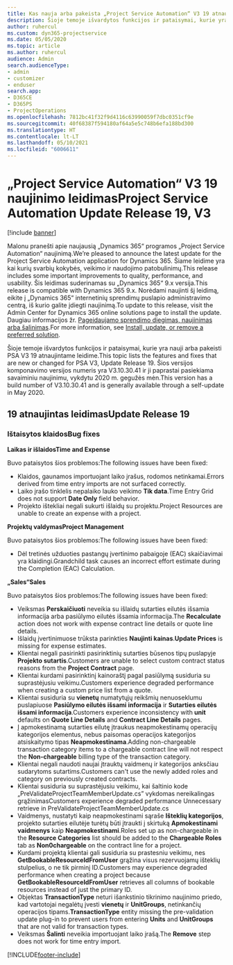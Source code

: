 ```yaml
---
title: Kas nauja arba pakeista „Project Service Automation“ V3 19 atnaujintame leidime
description: Šioje temoje išvardytos funkcijos ir pataisymai, kurie yra pasiekiami „Project Service Automation“ V3 19 atnaujintame leidime.
author: ruhercul
ms.custom: dyn365-projectservice
ms.date: 05/05/2020
ms.topic: article
ms.author: ruhercul
audience: Admin
search.audienceType:
- admin
- customizer
- enduser
search.app:
- D365CE
- D365PS
- ProjectOperations
ms.openlocfilehash: 7812bc41f32f9d4116c63990059f7dbc0351cf9e
ms.sourcegitcommit: 40f68387f594180af64a5e5c748b6efa188bd300
ms.translationtype: HT
ms.contentlocale: lt-LT
ms.lasthandoff: 05/10/2021
ms.locfileid: "6006611"
---
```

# <a name="project-service-automation-update-release-19-v3"></a><span data-ttu-id="72b12-103">„Project Service Automation“ V3 19 naujinimo leidimas</span><span class="sxs-lookup"><span data-stu-id="72b12-103">Project Service Automation Update Release 19, V3</span></span>

[!include [banner](../includes/psa-now-project-operations.md)]

<span data-ttu-id="72b12-104">Malonu pranešti apie naujausią „Dynamics 365“ programos „Project Service Automation“ naujinimą.</span><span class="sxs-lookup"><span data-stu-id="72b12-104">We’re pleased to announce the latest update for the Project Service Automation application for Dynamics 365.</span></span> <span data-ttu-id="72b12-105">Šiame leidime yra kai kurių svarbių kokybės, veikimo ir naudojimo patobulinimų.</span><span class="sxs-lookup"><span data-stu-id="72b12-105">This release includes some important improvements to quality, performance, and usability.</span></span> <span data-ttu-id="72b12-106">Šis leidimas suderinamas su „Dynamics 365“ 9.x versija.</span><span class="sxs-lookup"><span data-stu-id="72b12-106">This release is compatible with Dynamics 365 9.x.</span></span> <span data-ttu-id="72b12-107">Norėdami naujinti šį leidimą, eikite į „Dynamics 365“ internetinių sprendimų puslapio administravimo centrą, iš kurio galite įdiegti naujinimą.</span><span class="sxs-lookup"><span data-stu-id="72b12-107">To update to this release, visit the Admin Center for Dynamics 365 online solutions page to install the update.</span></span> <span data-ttu-id="72b12-108">Daugiau informacijos žr. [Pageidaujamo sprendimo diegimas, naujinimas arba šalinimas](/power-platform/admin/install-remove-preferred-solution).</span><span class="sxs-lookup"><span data-stu-id="72b12-108">For more information, see [Install, update, or remove a preferred solution](/power-platform/admin/install-remove-preferred-solution).</span></span>

<span data-ttu-id="72b12-109">Šioje temoje išvardytos funkcijos ir pataisymai, kurie yra nauji arba pakeisti PSA V3 19 atnaujintame leidime.</span><span class="sxs-lookup"><span data-stu-id="72b12-109">This topic lists the features and fixes that are new or changed for PSA V3, Update Release 19.</span></span> <span data-ttu-id="72b12-110">Šios versijos komponavimo versijos numeris yra V3.10.30.41 ir ji paprastai pasiekiama savaiminiu naujinimu, vykdytu 2020 m. gegužės mėn.</span><span class="sxs-lookup"><span data-stu-id="72b12-110">This version has a build number of V3.10.30.41 and is generally available through a self-update in May 2020.</span></span>

## <a name="update-release-19"></a><span data-ttu-id="72b12-111">19 atnaujintas leidimas</span><span class="sxs-lookup"><span data-stu-id="72b12-111">Update Release 19</span></span>

### <a name="bug-fixes"></a><span data-ttu-id="72b12-112">Ištaisytos klaidos</span><span class="sxs-lookup"><span data-stu-id="72b12-112">Bug fixes</span></span>

<span data-ttu-id="72b12-113">**Laikas ir išlaidos**</span><span class="sxs-lookup"><span data-stu-id="72b12-113">**Time and Expense**</span></span>

<span data-ttu-id="72b12-114">Buvo pataisytos šios problemos:</span><span class="sxs-lookup"><span data-stu-id="72b12-114">The following issues have been fixed:</span></span> 

- <span data-ttu-id="72b12-115">Klaidos, gaunamos importuojant laiko įrašus, rodomos netinkamai.</span><span class="sxs-lookup"><span data-stu-id="72b12-115">Errors derived from time entry imports are not surfaced correctly.</span></span>
- <span data-ttu-id="72b12-116">Laiko įrašo tinklelis nepalaiko lauko veikimo **Tik data**.</span><span class="sxs-lookup"><span data-stu-id="72b12-116">Time Entry Grid does not support **Date Only** field behavior.</span></span>
- <span data-ttu-id="72b12-117">Projekto ištekliai negali sukurti išlaidų su projektu.</span><span class="sxs-lookup"><span data-stu-id="72b12-117">Project Resources are unable to create an expense with a project.</span></span>

<span data-ttu-id="72b12-118">**Projektų valdymas**</span><span class="sxs-lookup"><span data-stu-id="72b12-118">**Project Management**</span></span>

<span data-ttu-id="72b12-119">Buvo pataisytos šios problemos:</span><span class="sxs-lookup"><span data-stu-id="72b12-119">The following issues have been fixed:</span></span> 

-  <span data-ttu-id="72b12-120">Dėl tretinės užduoties pastangų įvertinimo pabaigoje (EAC) skaičiavimai yra klaidingi.</span><span class="sxs-lookup"><span data-stu-id="72b12-120">Grandchild task causes an incorrect effort estimate during the Completion (EAC) Calculation.</span></span>

<span data-ttu-id="72b12-121">**„Sales“**</span><span class="sxs-lookup"><span data-stu-id="72b12-121">**Sales**</span></span>

<span data-ttu-id="72b12-122">Buvo pataisytos šios problemos:</span><span class="sxs-lookup"><span data-stu-id="72b12-122">The following issues have been fixed:</span></span> 

- <span data-ttu-id="72b12-123">Veiksmas **Perskaičiuoti** neveikia su išlaidų sutarties eilutės išsamia informacija arba pasiūlymo eilutės išsamia informacija.</span><span class="sxs-lookup"><span data-stu-id="72b12-123">The **Recalculate** action does not work with expense contract line details or quote line details.</span></span>
- <span data-ttu-id="72b12-124">Išlaidų įvertinimuose trūksta parinkties **Naujinti kainas**.</span><span class="sxs-lookup"><span data-stu-id="72b12-124">**Update Prices** is missing for expense estimates.</span></span>
-  <span data-ttu-id="72b12-125">Klientai negali pasirinkti pasirinktinių sutarties būsenos tipų puslapyje **Projekto sutartis**.</span><span class="sxs-lookup"><span data-stu-id="72b12-125">Customers are unable to select custom contract status reasons from the **Project Contract** page.</span></span>
- <span data-ttu-id="72b12-126">Klientai kurdami pasirinktinį kainoraštį pagal pasiūlymą susiduria su suprastėjusiu veikimu.</span><span class="sxs-lookup"><span data-stu-id="72b12-126">Customers experience degraded performance when creating a custom price list from a quote.</span></span>
- <span data-ttu-id="72b12-127">Klientai susiduria su **vienetų** numatytųjų reikšmių nenuoseklumu puslapiuose **Pasiūlymo eilutės išsami informacija** ir **Sutarties eilutės išsami informacija**.</span><span class="sxs-lookup"><span data-stu-id="72b12-127">Customers experience inconsistency with **unit** defaults on **Quote Line Details** and **Contract Line Details** pages.</span></span>
- <span data-ttu-id="72b12-128">Į apmokestinamą sutarties eilutę įtraukus neapmokestinamų operacijų kategorijos elementus, nebus paisomas operacijos kategorijos atsiskaitymo tipas **Neapmokestinama**.</span><span class="sxs-lookup"><span data-stu-id="72b12-128">Adding non-chargeable transaction category items to a chargeable contract line will not respect the **Non-chargeable** billing type of the transaction category.</span></span>
- <span data-ttu-id="72b12-129">Klientai negali naudoti naujai įtrauktų vaidmenų ir kategorijos anksčiau sudarytoms sutartims.</span><span class="sxs-lookup"><span data-stu-id="72b12-129">Customers can't use the newly added roles and category on previously created contracts.</span></span>
- <span data-ttu-id="72b12-130">Klientai susiduria su suprastėjusiu veikimu, kai šaltinio kode „PreValidateProjectTeamMemberUpdate.cs” vykdomas nereikalingas grąžinimas</span><span class="sxs-lookup"><span data-stu-id="72b12-130">Customers experience degraded performance Unnecessary retrieve in PreValidateProjectTeamMemberUpdate.cs</span></span>
- <span data-ttu-id="72b12-131">Vaidmenys, nustatyti kaip neapmokestinami sąraše **Išteklių kategorijos**, projekto sutarties eilutėje turėtų būti įtraukti į skirtuką **Apmokestinami vaidmenys** kaip **Neapmokestinami**.</span><span class="sxs-lookup"><span data-stu-id="72b12-131">Roles set up as non-chargeable in the **Resource Categories** list should be added to the **Chargeable Roles** tab as **Non0chargeable** on the contract line for a project.</span></span>
- <span data-ttu-id="72b12-132">Kurdami projektą klientai gali susiduria su prastesniu veikimu, nes **GetBookableResourceIdFromUser** grąžina visus rezervuojamų išteklių stulpelius, o ne tik pirminį ID.</span><span class="sxs-lookup"><span data-stu-id="72b12-132">Customers may experience degraded performance when creating a project because **GetBookableResourceIdFromUser** retrieves all columns of bookable resources instead of just the primary ID.</span></span>
- <span data-ttu-id="72b12-133">Objektas **TransactionType** neturi išankstinio tikrinimo naujinimo priedo, kad vartotojai negalėtų įvesti **vienetų** ir **UnitGroups**, netinkančių operacijos tipams.</span><span class="sxs-lookup"><span data-stu-id="72b12-133">**TransactionType** entity missing the pre-validation update plug-in to prevent users from entering **Units** and **UnitGroups** that are not valid for transaction types.</span></span>
- <span data-ttu-id="72b12-134">Veiksmas **Šalinti** neveikia importuojant laiko įrašą.</span><span class="sxs-lookup"><span data-stu-id="72b12-134">The **Remove** step does not work for time entry import.</span></span>


[!INCLUDE[footer-include](../includes/footer-banner.md)]